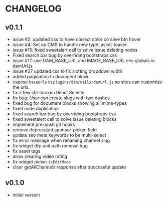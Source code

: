 # CHANGELOG


## v0.1.1
* issue #2: updated css to have correct color on save btn hover
* issue #4: Set up CMS to handle new type: asset-teaser.
* issue #15: fixed sweetalert call to solve issue deleting nodes
* Fixed search bar bug by overriding bootstraps css
* issue #17: use DAM_BASE_URL and IMAGE_BASE_URL env globals in damUrl.js
* issue #27 updated css to fix slotting dropdown width
* added pagination to document block.
* expose `baseUrls` in `plugins/dam/utils/damUrl.js` so sites can customize the urls.
* fix a few still-broken React Selects.
* fix bug: User can create slugs with two dashes
* fixed bug for document blocks showing all mime-types
* fixed node duplication
* fixed search bar bug by overriding bootstraps css
* fixed sweetalert call to solve issue deleting blocks
* implement pre-push git hooks
* remove deprecated sponsor-picker-field
* update seo meta keywords to be multi-select
* fix error message when renaming channel slug
* fix widget dfp unit path removal bug
* fix asset tags
* allow clearing video rating
* fix widget picker `isEditMode`
* clear getAllChannels response after successful update


## v0.1.0
* initial version
